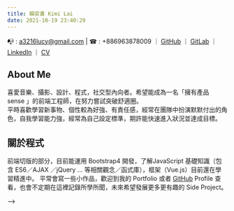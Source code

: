 ```yaml
---
title: 賴奕書 Kimi Lai
date: 2021-10-19 23:40:29
---
```

&#x1F4ED;   : a3216lucy@gmail.com  |   &#x260E;  : +886963878009 ｜ [GitHub](https://github.com/a3216lucy) ｜ [GitLab](https://gitlab.com/Kimi_Lai) ｜ [LinkedIn](https://www.linkedin.com/in/kimilai) ｜  [CV](https://www.cakeresume.com/s--rdHG23bNbPr52dYQnzeEvA--/kimilai)

## About Me
喜愛音樂、攝影、設計、程式，社交型內向者。希望能成為一名「擁有產品 sense 」的前端工程師，在努力嘗試突破舒適圈。
<br>
平時喜歡學習新事物、個性較為好強、有責任感，經常在團隊中扮演默默付出的角色，自我學習能力強，經常為自己設定標準，期許能快速進入狀況並達成目標。

## 關於程式
前端切版的部分，目前能運用 Bootstrap4 開發，了解JavaScript 基礎知識（包含 ES6／AJAX ／jQuery ... 等相關觀念／函式庫），框架（Vue.js）目前還在學習精進中。
平常會寫一些小作品，歡迎到我的 Portfolio 或者 [GitHub](https://github.com/a3216lucy) Profile 查看，也會不定期在這裡記錄所學所聞，未來希望發展更多更有趣的 Side Project。

<!-- - 資歷：曾待過 FinTech 產業（B2B），其中 PM 經歷約 1 年，開發經歷約 3 個月
- 專長：網站／APP 規劃設計與基礎開發，製作產品規格文件／Wireframe／Prototype／User Flow
- 軟體：Sketch、Zeplin、AI、PS、InDesign、Adobe XD
- 語言：JavaScript、Bootstrap、JQuery、Java（基礎）、Python（基礎）
- 證照：Google 數位學程 - 基礎數位行銷資格、TQC+ INDESIGN、MOS OFFICE ACCESS
- 學歷：淡江大學主修資管系、輔資傳系「創意數位媒體教學實習中心」學程
<br>
<br>

## Work Experience
<hr>

- ### **Develop Intern** / _[Imonology Inc.](https://www.imoncloud.com/zh/)_ / Remote / <i>2021/06 - Present</i>
  - #### 團隊協作及角色：
    - 協助開發的專案，流程走 Git Flow。 
    - 協助紀錄開發成果與 API 測試文件，彙整成進度報告，以供客戶進度報告。 
  - #### 技術實作：
    - **專案一：杜拜世博平台 ｜ 世博展覽的 APP 與網站**
      - 使用 cucumber 撰寫 BDD／使用 Jest 撰寫 Unit Test，來完成流程／API 特定功能的驗證測試。
      - 透過串接 RESTful API 取得並完成檢舉列表頁、詳細頁等需求項目。
      - 透過 Firebase 相關服務，管理資料庫以及 Hosting 網站。
    - **專案二：IPI｜ 空氣清淨機 APP**
      - 使用 cucumber 撰寫 BDD／使用 Jest 撰寫 Unit Test，來完成流程／功能的驗證測試。
      - 透過 gitlab / gitlab CI ，實作 CI／CD 流程。
    - **專案三：PollingBlock｜ 區塊鏈平台**
      - 透過 express-openapi-validator ，對 API 進行驗證與文件規格（yaml）比對。
      - 使用 cucumber 撰寫 BDD／使用 Jest 撰寫 Unit Test，來完成流程／功能的驗證測試。
      - 透過 remix 進行 solidity 初階功能實作。
- ### **Product Owner** / _[SourceZones Inc.](https://sourcezones.net/)_ /  Taipei, Taiwan / <i>2020/07 - 2021/05</i>
  - #### 主要產品與專案：KYCheck ｜B2B 金融業使用的軟體
    - **工作內容：**
      - 主導產品的目標與方向，定義功能規格和流程，與老闆保持密切資訊同步，協調大小相關事務
      - 準備專案合作合約、提案簡報等相關文件，協助進行產品提案、與客戶 Demo
      - 統整來自業務、老闆、客戶的需求，轉化成工程師能理解的語言和文件
      - 製作產品需求文件、wireframe、prototype、流程圖
      - 使用 Jira 進行專案開發進度管理、協助進行功能測試與 Bug 追蹤、第一線幫忙客戶排除問題
    - **專案成就：**
      - 在團隊導入 Scrum 後，主持 Retro 會議，協助改善流程與優化開發效率
      - 協助產品從 0 - 1 開發落地並成功完成第一個產品專案合作
      - 參與監理科技黑客松，成功與多間公司達成媒合，同時也獲得更多曝光機會
  - #### 分支專案：人工智慧生產製造節能管理系統開發計畫｜經濟部產學合作
    - **工作內容：**
      - 爲與學校、電力控制設備廠商的產學合作，承攬 AI 技術的開發，包括：資料集獲取、清理、特徵處理與選擇、model 訓練等內容
      - 工作內容包含與外部合作廠商、學校單位、公司內部工程師溝通、訪談系統需求，定義功能和需求書撰寫，開發後驗收測試
      - 協助外部合作廠商根據專案開發內容，取得專利技術
    - **專案成就：**
      - 專案合作結束後，發展衍伸的合作機會（其他外部廠商對專案技術有興趣，有合作意向）
- ### **Project Manager Assistant** / _[TSI：KYCRight](https://www.tsi.center/portfolio-item/%e5%95%9f%e7%99%bc%e5%bc%8f%e6%99%ba%e6%85%a7%e4%bc%81%e6%a5%ad%e5%be%b5%e4%bf%a1kyc%e6%94%af%e6%8f%b4%e5%b9%b3%e5%8f%b0%e9%96%8b%e7%99%bc%e8%a8%88%e7%95%ab-new/)_ / Taipei, Taiwan / <i>2019/11 - 2020/06</i>
  - 因為產學合作，配合學校規範，協助行政流程作業，準備例行性會議資料、系統功能開發進度等報告
  - 協助完成與提交文件，包括科技部相關計畫書、審核所需簡報等

<br>

## Projects
<hr>

### Past

- ### **Project Manager** / _Ourgene Bio System_ / _[Ourgene Tech Inc.]()_
  - 為客戶建置網站，方便實驗員進行生物數據上傳、紀錄、報表處理等工作。
  - 主要負責：專案需求釐清、進度追蹤管理、協助專案報價、網站功能規劃、相關文件產出與交付。
- ### **Project Manager** / _TGIA Bio System_ /  _[TGIA Inc.](https://www.tgiainc.com/)_
  - 為客戶建置客戶管理網站前後台功能，以利客戶管理、生技相關資料管理與備份。
  - 工作內容包含專案控管，協調合約報價、網站流程與功能定義、相關文件產出與交付。

<br>

## Honors
<hr>

- _Popularity Award_ ／ **知群 x 滴滴 Product Design Award** ／ China ／ 2021
- _Nomination_ ／ **Gosky 1st Chatbot Competition** ／ Taipei, Taiwan ／ 2019
- _Nomination_ ／ **CYCU Starup Challenge** ／ Taipei, Taiwan ／ 2019
<!-- - _Gold Prize_ / **Sony CSR Video Competition** / Taipei, Taiwan / 2010 -->
<!-- 
<br>

## Community and Organization
<hr>

- ### _Core Member_ / [PM361° - PM知識社群](https://www.facebook.com/groups/pm361/) / Taipei, Taiwan
  - 每月舉辦 PM 相關的活動，分享相關知識與議題。
  - 目標：期許 PM 們擁有 360 ° 的全方位視野，加上 1° 自己的觀點，讓同為 PM 的這群同溫層有個平台可以互相交流、成長。 --> -->
